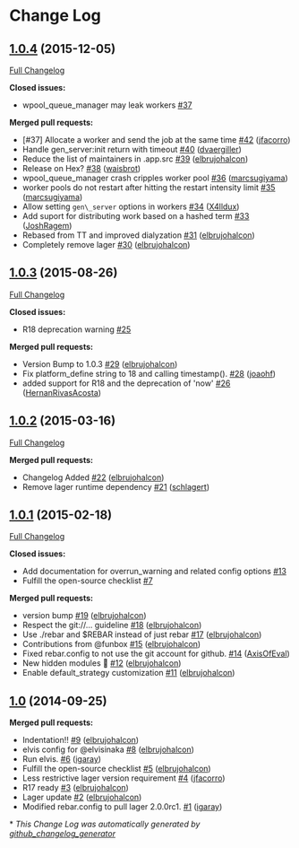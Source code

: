 # Change Log

## [1.0.4](https://github.com/inaka/worker_pool/tree/1.0.4) (2015-12-05)
[Full Changelog](https://github.com/inaka/worker_pool/compare/1.0.3...1.0.4)

**Closed issues:**

- wpool\_queue\_manager may leak workers [\#37](https://github.com/inaka/worker_pool/issues/37)

**Merged pull requests:**

- \[\#37\] Allocate a worker and send the job at the same time [\#42](https://github.com/inaka/worker_pool/pull/42) ([jfacorro](https://github.com/jfacorro))
- Handle gen\_server:init return with timeout [\#40](https://github.com/inaka/worker_pool/pull/40) ([dvaergiller](https://github.com/dvaergiller))
- Reduce the list of maintainers in .app.src [\#39](https://github.com/inaka/worker_pool/pull/39) ([elbrujohalcon](https://github.com/elbrujohalcon))
- Release on Hex? [\#38](https://github.com/inaka/worker_pool/pull/38) ([waisbrot](https://github.com/waisbrot))
- wpool\_queue\_manager crash cripples worker pool [\#36](https://github.com/inaka/worker_pool/pull/36) ([marcsugiyama](https://github.com/marcsugiyama))
- worker pools do not restart after hitting the restart intensity limit [\#35](https://github.com/inaka/worker_pool/pull/35) ([marcsugiyama](https://github.com/marcsugiyama))
- Allow setting `gen\_server` options in workers [\#34](https://github.com/inaka/worker_pool/pull/34) ([X4lldux](https://github.com/X4lldux))
- Add suport for distributing work based on a hashed term [\#33](https://github.com/inaka/worker_pool/pull/33) ([JoshRagem](https://github.com/JoshRagem))
- Rebased from TT and improved dialyzation [\#31](https://github.com/inaka/worker_pool/pull/31) ([elbrujohalcon](https://github.com/elbrujohalcon))
- Completely remove lager [\#30](https://github.com/inaka/worker_pool/pull/30) ([elbrujohalcon](https://github.com/elbrujohalcon))

## [1.0.3](https://github.com/inaka/worker_pool/tree/1.0.3) (2015-08-26)
[Full Changelog](https://github.com/inaka/worker_pool/compare/1.0.2...1.0.3)

**Closed issues:**

- R18 deprecation warning [\#25](https://github.com/inaka/worker_pool/issues/25)

**Merged pull requests:**

- Version Bump to 1.0.3 [\#29](https://github.com/inaka/worker_pool/pull/29) ([elbrujohalcon](https://github.com/elbrujohalcon))
- Fix platform\_define string to 18 and calling timestamp\(\). [\#28](https://github.com/inaka/worker_pool/pull/28) ([joaohf](https://github.com/joaohf))
- added support for R18 and the deprecation of 'now' [\#26](https://github.com/inaka/worker_pool/pull/26) ([HernanRivasAcosta](https://github.com/HernanRivasAcosta))

## [1.0.2](https://github.com/inaka/worker_pool/tree/1.0.2) (2015-03-16)
[Full Changelog](https://github.com/inaka/worker_pool/compare/1.0.1...1.0.2)

**Merged pull requests:**

- Changelog Added [\#22](https://github.com/inaka/worker_pool/pull/22) ([elbrujohalcon](https://github.com/elbrujohalcon))
- Remove lager runtime dependency [\#21](https://github.com/inaka/worker_pool/pull/21) ([schlagert](https://github.com/schlagert))

## [1.0.1](https://github.com/inaka/worker_pool/tree/1.0.1) (2015-02-18)
[Full Changelog](https://github.com/inaka/worker_pool/compare/1.0...1.0.1)

**Closed issues:**

- Add documentation for overrun\_warning and related config options [\#13](https://github.com/inaka/worker_pool/issues/13)
- Fulfill the open-source checklist [\#7](https://github.com/inaka/worker_pool/issues/7)

**Merged pull requests:**

- version bump [\#19](https://github.com/inaka/worker_pool/pull/19) ([elbrujohalcon](https://github.com/elbrujohalcon))
- Respect the git://… guideline [\#18](https://github.com/inaka/worker_pool/pull/18) ([elbrujohalcon](https://github.com/elbrujohalcon))
- Use ./rebar and $REBAR instead of just rebar [\#17](https://github.com/inaka/worker_pool/pull/17) ([elbrujohalcon](https://github.com/elbrujohalcon))
- Contributions from @funbox [\#15](https://github.com/inaka/worker_pool/pull/15) ([elbrujohalcon](https://github.com/elbrujohalcon))
- Fixed rebar.config to not use the git account for github. [\#14](https://github.com/inaka/worker_pool/pull/14) ([AxisOfEval](https://github.com/AxisOfEval))
- New hidden modules :ghost: [\#12](https://github.com/inaka/worker_pool/pull/12) ([elbrujohalcon](https://github.com/elbrujohalcon))
- Enable default\_strategy customization [\#11](https://github.com/inaka/worker_pool/pull/11) ([elbrujohalcon](https://github.com/elbrujohalcon))

## [1.0](https://github.com/inaka/worker_pool/tree/1.0) (2014-09-25)
**Merged pull requests:**

- Indentation!! [\#9](https://github.com/inaka/worker_pool/pull/9) ([elbrujohalcon](https://github.com/elbrujohalcon))
- elvis config for @elvisinaka [\#8](https://github.com/inaka/worker_pool/pull/8) ([elbrujohalcon](https://github.com/elbrujohalcon))
- Run elvis. [\#6](https://github.com/inaka/worker_pool/pull/6) ([igaray](https://github.com/igaray))
- Fulfill the open-source checklist [\#5](https://github.com/inaka/worker_pool/pull/5) ([elbrujohalcon](https://github.com/elbrujohalcon))
- Less restrictive lager version requirement [\#4](https://github.com/inaka/worker_pool/pull/4) ([jfacorro](https://github.com/jfacorro))
- R17 ready [\#3](https://github.com/inaka/worker_pool/pull/3) ([elbrujohalcon](https://github.com/elbrujohalcon))
- Lager update [\#2](https://github.com/inaka/worker_pool/pull/2) ([elbrujohalcon](https://github.com/elbrujohalcon))
- Modified rebar.config to pull lager 2.0.0rc1. [\#1](https://github.com/inaka/worker_pool/pull/1) ([igaray](https://github.com/igaray))



\* *This Change Log was automatically generated by [github_changelog_generator](https://github.com/skywinder/Github-Changelog-Generator)*